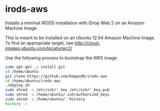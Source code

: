 irods-aws
=========

Installs a minimal iRODS installation with iDrop Web 2 on an Amazon Machine
Image.

This is meant to be installed on an Ubuntu 12.04 Amazon Machine Image.
To find an appropriate target, see http://cloud-images.ubuntu.com/locator/ec2/

Use the following process to bootstrap the AWS image.

```bash
sudo apt-get -y install git
cd /home/ubuntu
git clone https://github.com/beppodb/irods-aws
cd /home/ubuntu/irods-aws 
./deploy.sh
sudo shred -u /etc/ssh/*_key /etc/ssh/*_key.pub
sudo shred -u /home/ubuntu/.ssh/authorized_keys
sudo shred -u /home/ubuntu/.*history
history -c
```
